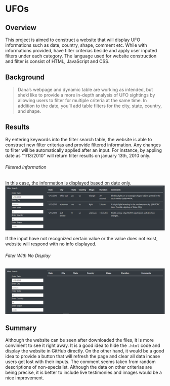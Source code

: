 # UFOs
## Overview
This project is aimed to construct a website that will display UFO informations such as date, country, shape, comment etc. While with informations provided, have filter criterias beside and apply user inputed filters under each category. The language used for website construction and filter is consist of HTML, JavaScript and CSS.

## Background
>Dana’s webpage and dynamic table are working as intended, but she’d like to provide a more in-depth analysis of UFO sightings by allowing users to filter for multiple criteria at the same time. In addition to the date, you’ll add table filters for the city, state, country, and shape.

## Results
By entering keywords into the filter search table, the website is able to construct new filter criterias and provide filtered information. Any changes to filter will be automatically applied after an input. For instance, by appling date as "1/13/2010" will return filter results on january 13th, 2010 only.
###### Filtered Information
In this case, the information is displayed based on date only.
![filter](https://github.com/WilliamBHW/UFOs/blob/main/static/images/filter_apply.png)
<br>

If the input have not recognized certain value or the value does not exist, website will respond with no  info displayed.
###### Filter With No Display
![filter_none](https://github.com/WilliamBHW/UFOs/blob/main/static/images/result_empty.png)

## Summary
Although the website can be seen after downloaded the files, it is more convinient to see it right away. It is a good idea to hide the ```.html``` code and display the website in GitHub directly. On the other hand, it would be a good idea to provide a button that will refresh the page and clear all data incase users get lost with their inputs. The comment seems taken from random descriptions of non-specialist. Although the data on other criterias are being precise, it is better to include live testimonies and images would be a nice improvement.

